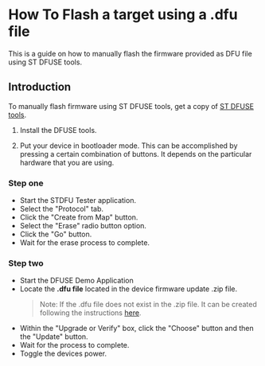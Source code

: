 # How To Flash a target using a **.dfu file**

This is a guide on how to manually flash the firmware provided as DFU file using ST DFUSE tools.

## Introduction

To manually flash firmware using ST DFUSE tools, get a copy of [ST DFUSE tools](https://www.st.com/en/development-tools/stsw-stm32080.html).

1. Install the DFUSE tools.

1. Put your device in bootloader mode. This can be accomplished by pressing a certain combination of buttons. It depends on the particular hardware that you are using.

### Step one

- Start the STDFU Tester application.
- Select the "Protocol" tab.
- Click the "Create from Map" button.
- Select the "Erase" radio button option.
- Click the "Go" button.
- Wait for the erase process to complete.

### Step two

- Start the DFUSE Demo Application
- Locate the **.dfu file** located in the device firmware update .zip file.
  > Note: If the .dfu file does not exist in the .zip file. It can be created following the instructions [here](create-dfu-file.md).
- Within the "Upgrade or Verify" box, click the "Choose" button and then the "Update" button.
- Wait for the process to complete.
- Toggle the devices power.

